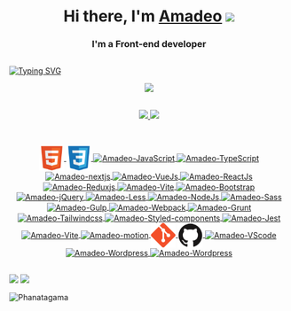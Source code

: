 
<h1 align="center">Hi there, I'm <a href="https://amadeobon.netlify.app/" target="_blank">Amadeo</a>
<img src="https://github.com/blackcater/blackcater/raw/main/images/Hi.gif" height="32"/></h1>
<h3 align="center"> I'm a Front-end developer</h3>

##


[![Typing SVG](https://readme-typing-svg.herokuapp.com?color=%2336BCF7&center=true&vCenter=true&width=650&lines=|Oi+|Hello+|+Hola+|Bonjour+|Привет+|你好+|こんにちは+|नमस्ते;+Welcome+to+my+profile+🌍 )](https://git.io/typing-svg)
<!-- Oi | Hola | Olá | Bonjour | Привет | 你好 | こんにちは | أهلا | नमस्ते -->

<div id="header" align="center">
    <a href="yhttps://github.com/Ahmed-dev-dragon/">
  <img src="https://cdn.dribbble.com/users/1235346/screenshots/3252385/job.gif" width="580" border-radius="8px"/>
       </a>
</div>

##

<div align="center">
  <a href="https://github.com/Amadeo-Frontend">
  <img height="180em" src="https://github-readme-stats.vercel.app/api?username=Amadeo-Frontend&show_icons=true&theme=codeSTACKr&include_all_commits=true&count_private=true"/>
  <img height="180em" src="https://github-readme-stats.vercel.app/api/top-langs/?username=Amadeo-Frontend&layout=compact&langs_count=7&theme=github_dark"/>
</div>
  
  ## 
   
  <div style="display: inline_block" align="center"><br>
     <img align="center" alt="Amadeo-HTML" height="45" width="45" src="https://raw.githubusercontent.com/devicons/devicon/master/icons/html5/html5-original.svg">
     <img align="center" alt="Amadeo-CSS" height="45" width="45" src="https://raw.githubusercontent.com/devicons/devicon/master/icons/css3/css3-original.svg">
     <img align="center" alt="Amadeo-JavaScript" height="45" width="45" src="https://github.com/Amadeo-Frontend/devicon/blob/master/icons/javascript/javascript-original.svg">
      <img align="center" alt="Amadeo-TypeScript" height="45" width="45" src="https://github.com/Amadeo-Frontend/devicon/blob/master/icons/typescript/typescript-original.svg">
      <img align="center" alt="Amadeo-nextjs" height="45" width="45" src="https://aglv.dev/img/next.png">
     <img align="center" alt="Amadeo-VueJs" height="45" width="45" src="https://github.com/Amadeo-Frontend/devicon/blob/master/icons/vuejs/vuejs-original-wordmark.svg">
     <img align="center" alt="Amadeo-ReactJs" height="45" widith="45" src="https://github.com/Amadeo-Frontend/devicon/blob/master/icons/react/react-original.svg">
      <img align="center" alt="Amadeo-Reduxjs" height="45" widith="45" src="https://github.com/Amadeo-Frontend/devicon/blob/master/icons/redux/redux-original.svg">
     <img align="center" alt="Amadeo-Vite" height="45" widith="45" src="https://camo.githubusercontent.com/61e102d7c605ff91efedb9d7e47c1c4a07cef59d3e1da202fd74f4772122ca4e/68747470733a2f2f766974656a732e6465762f6c6f676f2e737667">
     <img align="center" alt="Amadeo-Bootstrap" height="45" width="45" src="https://github.com/Amadeo-Frontend/devicon/blob/master/icons/bootstrap/bootstrap-original-wordmark.svg">
      <img align="center" alt="Amadeo-jQuery" height="45" widith="45" src="https://github.com/Amadeo-Frontend/devicon/blob/master/icons/jquery/jquery-original-wordmark.svg">   
     <img align="center" alt="Amadeo-Less" height="45" widith="45" onmouseover="this.style.position='relative'; this.parentNode.style.position='relative';" src="https://github.com/Amadeo-Frontend/devicon/blob/master/icons/less/less-plain-wordmark.svg">
      <span style="position: absolute; bottom: 100%; left: 0; background-color: #000; color: #fff; padding: 5px; z-index: 1;"></span>
     <img align="center" alt="Amadeo-NodeJs" height="45" widith="45" src="https://github.com/Amadeo-Frontend/devicon/blob/master/icons/nodejs/nodejs-original.svg">
     <img align="center" alt="Amadeo-Sass" height="45" widith="45" src="https://github.com/Amadeo-Frontend/devicon/blob/master/icons/sass/sass-original.svg">
     <img align="center" alt="Amadeo-Gulp" height="45" widith="45" src="https://github.com/Amadeo-Frontend/devicon/blob/master/icons/gulp/gulp-plain.svg">
     <img align="center" alt="Amadeo-Webpack" height="45" widith="45" src="https://github.com/Amadeo-Frontend/devicon/blob/master/icons/webpack/webpack-original.svg">
     <img align="center" alt="Amadeo-Grunt" height="45" widith="45" src="https://github.com/Amadeo-Frontend/devicon/blob/master/icons/grunt/grunt-original-wordmark.svg">
     <img align="center" alt="Amadeo-Tailwindcss" height="45" widith="45" src="https://github.com/Amadeo-Frontend/devicon/blob/master/icons/tailwindcss/tailwindcss-plain.svg">
     <img align="center" alt="Amadeo-Styled-components" height="45" widith="45" src="https://styled-components.com/logo.png">
      <img align="center" alt="Amadeo-Jest" height="45" widith="45" src="https://github.com/Amadeo-Frontend/devicon/blob/master/icons/jest/jest-plain.svg">
      <img align="center" alt="Amadeo-Vite" height="45" widith="45" src="https://th.bing.com/th/id/OIP.n9SM5gO0VO6cq3hZEPe2hwHaHa?w=166&h=180&c=7&r=0&o=5&dpr=1.3&pid=1.7">
      <img align="center" alt="Amadeo-motion" height="45" widith="45" src="https://avatars.githubusercontent.com/u/42876?v=4">
      <img align="center" alt="Amadeo-GIT" height="45" widith="45" src="https://github.com/devicons/devicon/blob/master/icons/git/git-original.svg">
     <img align="center" alt="Amadeo-GITHUB" height="45" widith="45" src="https://github.com/devicons/devicon/blob/master/icons/github/github-original.svg">
     <img align="center" alt="Amadeo-VScode" height="45" widith="45" src="https://github.com/Amadeo-Frontend/devicon/blob/master/icons/vscode/vscode-original-wordmark.svg">
      <img align="center" alt="Amadeo-Wordpress" height="45" widith="45" src="https://github.com/Amadeo-Frontend/devicon/blob/master/icons/wordpress/wordpress-original.svg">
      <img align="center" alt="Amadeo-Wordpress" height="45" widith="45" src="https://github.com/Amadeo-Frontend/devicon/blob/master/icons/figma/figma-original.svg">
     
      
   </div>
  
  ##

  <div>
     <a href="https://www.instagram.com/amadeo_bon/" target="_blank"><img src="https://img.shields.io/badge/-Instagram-%23E4405F?style=for-the-badge&logo=instagram&logoColor=white" target="_blank"></a>
     <a href="https://discord.gg/Amadeo_Bon#3732" target="_blank"><img src="https://img.shields.io/badge/Discord-7289DA?style=for-the-badge&logo=discord&logoColor=white" target="_blank"></a>
      
  
  
  ![Phanatagama](https://raw.githubusercontent.com/Trilokia/Trilokia/379277808c61ef204768a61bbc5d25bc7798ccf1/bottom_header.svg)
    
  </div>

